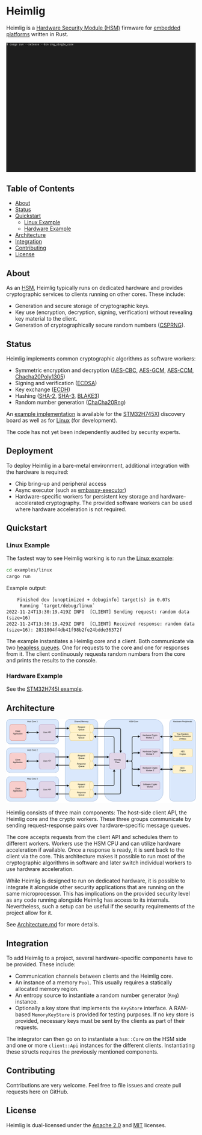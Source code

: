 # Heimlig

Heimlig is a [Hardware Security Module
(HSM)](https://en.wikipedia.org/wiki/Hardware_security_module) firmware for [embedded
platforms](https://docs.rust-embedded.org/book/intro/no-std.html) written in Rust.

![Heimlig running on a Cortex-M7](./doc/img/rng_cm7.gif)

## Table of Contents

- [About](#about)
- [Status](#status)
- [Quickstart](#quickstart)
  - [Linux Example](#linux-example)
  - [Hardware Example](#hardware-example)
- [Architecture](#architecture)
- [Integration](#integration)
- [Contributing](#contributing)
- [License](#license)

## About

As an [HSM](https://en.wikipedia.org/wiki/Hardware_security_module), Heimlig typically runs on
dedicated hardware and provides cryptographic services to clients running on other cores. These
include:

- Generation and secure storage of cryptographic keys.
- Key use (encryption, decryption, signing, verification) without revealing key material to the
client.
- Generation of cryptographically secure random numbers
  ([CSPRNG](https://en.wikipedia.org/wiki/Cryptographically_secure_pseudorandom_number_generator)).

## Status

Heimlig implements common cryptographic algorithms as software workers:

- Symmetric encryption and decryption
  ([AES-CBC](https://en.wikipedia.org/wiki/Block_cipher_mode_of_operation#Cipher_block_chaining_(CBC)),
   [AES-GCM](https://en.wikipedia.org/wiki/Block_cipher_mode_of_operation#Galois/counter_(GCM)),
   [AES-CCM](https://en.wikipedia.org/wiki/Block_cipher_mode_of_operation#Counter_with_cipher_block_chaining_message_authentication_code_(CCM)),
   [Chacha20Poly1305](https://en.wikipedia.org/wiki/ChaCha20-Poly1305))
- Signing and verification
  ([ECDSA](https://en.wikipedia.org/wiki/Elliptic_Curve_Digital_Signature_Algorithm))
- Key exchange ([ECDH](https://en.wikipedia.org/wiki/Elliptic-curve_Diffie%E2%80%93Hellman))
- Hashing ([SHA-2](https://en.wikipedia.org/wiki/SHA-2),
  [SHA-3](https://en.wikipedia.org/wiki/SHA-3),
   [BLAKE3](https://en.wikipedia.org/wiki/BLAKE_(hash_function)#BLAKE3))
- Random number generation
  ([ChaCha20Rng](https://docs.rs/rand_chacha/latest/rand_chacha/struct.ChaCha20Rng.html))

An [example implementation](examples/stm32h745i/README.md) is available for the
[STM32H745XI](https://www.st.com/en/evaluation-tools/stm32h745i-disco.html) discovery board as well
as for [Linux](examples/linux/README.md) (for development).

The code has not yet been independently audited by security experts.

## Deployment

To deploy Heimlig in a bare-metal environment, additional integration with the hardware is required:

- Chip bring-up and peripheral access
- Async executor (such as [embassy-executor](https://crates.io/crates/embassy-executor))
- Hardware-specific workers for persistent key storage and hardware-accelerated cryptography.
  The provided software workers can be used where hardware acceleration is not required.

## Quickstart

### Linux Example

The fastest way to see Heimlig working is to run the [Linux example](examples/linux/README.md):

```bash
cd examples/linux
cargo run
```

Example output:

```output
    Finished dev [unoptimized + debuginfo] target(s) in 0.07s
     Running `target/debug/linux`
2022-11-24T13:30:19.419Z INFO  [CLIENT] Sending request: random data (size=16)
2022-11-24T13:30:19.429Z INFO  [CLIENT] Received response: random data (size=16): 2831804f4db41f98b2fe24bdde36372f
```

The example instantiates a Heimlig core and a client. Both communicate via two [heapless
queues](https://docs.rs/heapless/latest/heapless/spsc/struct.Queue.html). One for requests to the
core and one for responses from it. The client continuously requests random numbers from the core
and prints the results to the console.

### Hardware Example

See the [STM32H745I example](examples/stm32h745i/README.md).

## Architecture

![Architecture](doc/img/architecture.png)

Heimlig consists of three main components: The host-side client API, the Heimlig core and the crypto
workers. These three groups communicate by sending request-response pairs over hardware-specific
message queues.

The core accepts requests from the client API and schedules them to different workers. Workers use
the HSM CPU and can utilize hardware acceleration if available. Once a response is ready, it is sent
back to the client via the core. This architecture makes it possible to run most of the
cryptographic algorithms in software and later switch individual workers to use hardware
acceleration.

While Heimlig is designed to run on dedicated hardware, it is possible to integrate it alongside
other security applications that are running on the same microprocessor. This has implications on
the provided security level as any code running alongside Heimlig has access to its internals.
Nevertheless, such a setup can be useful if the security requirements of the project allow for it.

See [Architecture.md](doc/Architecture.md) for more details.

## Integration

To add Heimlig to a project, several hardware-specific components have to be provided. These
include:

- Communication channels between clients and the Heimlig core.
- An instance of a memory `Pool`. This usually requires a statically allocated memory region.
- An entropy source to instantiate a random number generator (`Rng`) instance.
- Optionally a key store that implements the `KeyStore` interface. A RAM-based `MemoryKeyStore` is
provided for testing purposes. If no key store is provided, necessary keys must be sent by the
clients as part of their requests.

The integrator can then go on to instantiate a `hsm::Core` on the HSM side and one or more
`client::Api` instances for the different clients. Instantiating these structs requires the
previously mentioned components.

## Contributing

Contributions are very welcome. Feel free to file issues and create pull requests here on GitHub.

## License

Heimlig is dual-licensed under the [Apache 2.0](LICENSE-APACHE.txt) and [MIT](LICENSE-MIT.txt)
licenses.
